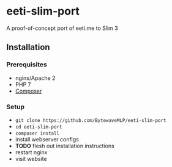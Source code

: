 # eeti-slim-port
A proof-of-concept port of eeti.me to Slim 3

## Installation
### Prerequisites
- nginx/Apache 2
- PHP 7
- [Composer](https://getcomposer.org/)

### Setup
- `git clone https://github.com/BytewaveMLP/eeti-slim-port`
- `cd eeti-slim-port`
- `composer install`
- install webserver configs
- **TODO** flesh out installation instructions
- restart nginx
- visit website
